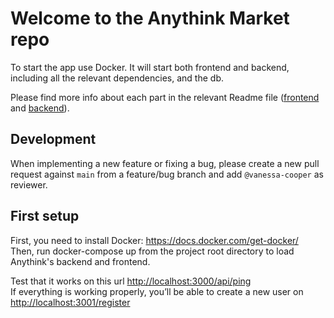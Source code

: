 # Welcome to the Anythink Market repo

To start the app use Docker. It will start both frontend and backend, including all the relevant dependencies, and the db.

Please find more info about each part in the relevant Readme file ([frontend](frontend/readme.md) and [backend](backend/README.md)).

## Development

When implementing a new feature or fixing a bug, please create a new pull request against `main` from a feature/bug branch and add `@vanessa-cooper` as reviewer.

## First setup

First, you need to install Docker: <https://docs.docker.com/get-docker/>  
Then, run docker-compose up from the project root directory to load Anythink's backend and frontend.

Test that it works on this url <http://localhost:3000/api/ping>  
If everything is working properly, you’ll be able to create a new user on <http://localhost:3001/register>
